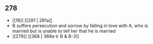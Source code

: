 ## 278
- [[18]] [[281 | 281a]] 
- B suffers persecution and sorrow by falling in love with A, who is married but is unable to tell her that he is married
- [[279]] [[368 | 368e tr B &amp; B-3]] 

